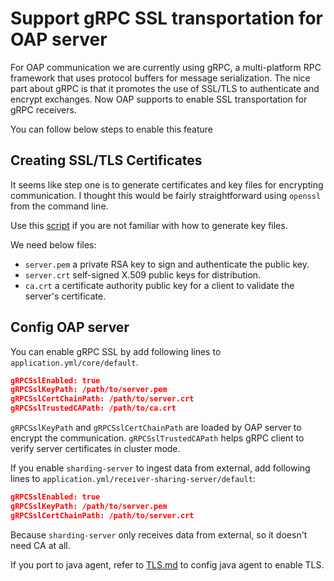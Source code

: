 # Support gRPC SSL transportation for OAP server

For OAP communication we are currently using gRPC, a multi-platform RPC framework that uses protocol buffers for
message serialization. The nice part about gRPC is that it promotes the use of SSL/TLS to authenticate and encrypt
exchanges. Now OAP supports to enable SSL transportation for gRPC receivers.

You can follow below steps to enable this feature

## Creating SSL/TLS Certificates

It seems like step one is to generate certificates and key files for encrypting communication. I thought this would be
fairly straightforward using `openssl` from the command line.

Use this [script](../../../../tools/TLS/tls_key_generate.sh) if you are not familiar with how to generate key files.

We need below files:
 - `server.pem` a private RSA key to sign and authenticate the public key.
 - `server.crt` self-signed X.509 public keys for distribution.
 - `ca.crt` a certificate authority public key for a client to validate the server's certificate.

## Config OAP server 

You can enable gRPC SSL by add following lines to `application.yml/core/default`.
```json
gRPCSslEnabled: true
gRPCSslKeyPath: /path/to/server.pem
gRPCSslCertChainPath: /path/to/server.crt
gRPCSslTrustedCAPath: /path/to/ca.crt
```

`gRPCSslKeyPath` and `gRPCSslCertChainPath` are loaded by OAP server to encrypt the communication. `gRPCSslTrustedCAPath`
helps gRPC client to verify server certificates in cluster mode.

If you enable `sharding-server` to ingest data from external, add following lines to `application.yml/receiver-sharing-server/default`:

```json
gRPCSslEnabled: true
gRPCSslKeyPath: /path/to/server.pem
gRPCSslCertChainPath: /path/to/server.crt
```

Because `sharding-server` only receives data from external, so it doesn't need CA at all.

If you port to java agent, refer to [TLS.md](../service-agent/java-agent/TLS.md) to config java agent to enable TLS.
